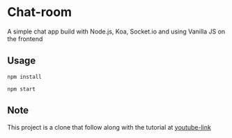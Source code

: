 # Chat-room
A simple chat app build with Node.js, Koa, Socket.io and using Vanilla JS on the frontend

## Usage

```
npm install

npm start

```

## Note
This project is a clone that follow along with the tutorial at [youtube-link](https://www.youtube.com/watch?v=jD7FnbI76Hg&t=1339s)